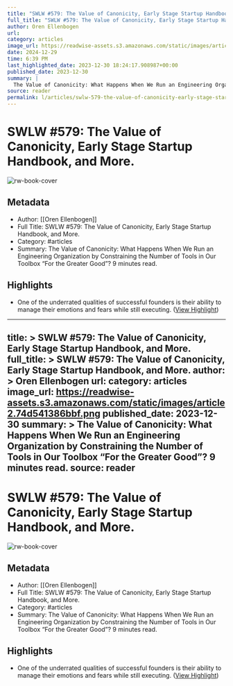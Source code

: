 ```yaml
---
title: "SWLW #579: The Value of Canonicity, Early Stage Startup Handbook, and More."
full_title: "SWLW #579: The Value of Canonicity, Early Stage Startup Handbook, and More."
author: Oren Ellenbogen
url: 
category: articles
image_url: https://readwise-assets.s3.amazonaws.com/static/images/article2.74d541386bbf.png
date: 2024-12-29
time: 6:39 PM
last_highlighted_date: 2023-12-30 18:24:17.908987+00:00
published_date: 2023-12-30
summary: |
  The Value of Canonicity: What Happens When We Run an Engineering Organization by Constraining the Number of Tools in Our Toolbox “For the Greater Good”? 9 minutes read.
source: reader
permalink: l/articles/swlw-579-the-value-of-canonicity-early-stage-startup-handbook-and-more
---
```

# SWLW #579: The Value of Canonicity, Early Stage Startup Handbook, and More.

![rw-book-cover](https://readwise-assets.s3.amazonaws.com/static/images/article2.74d541386bbf.png)

## Metadata
- Author: [[Oren Ellenbogen]]
- Full Title: SWLW #579: The Value of Canonicity, Early Stage Startup Handbook, and More.
- Category: #articles
- Summary: The Value of Canonicity: What Happens When We Run an Engineering Organization by Constraining the Number of Tools in Our Toolbox “For the Greater Good”? 9 minutes read.

## Highlights
- One of the underrated qualities of successful founders is their ability to manage their emotions and fears while still executing. ([View Highlight](https://read.readwise.io/read/01hjxzgfmka12fw8zaz57a1tmz))


---
title: >
  SWLW #579: The Value of Canonicity, Early Stage Startup Handbook, and More.
full_title: >
  SWLW #579: The Value of Canonicity, Early Stage Startup Handbook, and More.
author: >
  Oren Ellenbogen
url: 
category: articles
image_url: https://readwise-assets.s3.amazonaws.com/static/images/article2.74d541386bbf.png
published_date: 2023-12-30
summary: >
  The Value of Canonicity: What Happens When We Run an Engineering Organization by Constraining the Number of Tools in Our Toolbox “For the Greater Good”? 9 minutes read.
source: reader
---
# SWLW #579: The Value of Canonicity, Early Stage Startup Handbook, and More.

![rw-book-cover](https://readwise-assets.s3.amazonaws.com/static/images/article2.74d541386bbf.png)

## Metadata
- Author: [[Oren Ellenbogen]]
- Full Title: SWLW #579: The Value of Canonicity, Early Stage Startup Handbook, and More.
- Category: #articles
- Summary: The Value of Canonicity: What Happens When We Run an Engineering Organization by Constraining the Number of Tools in Our Toolbox “For the Greater Good”? 9 minutes read.

## Highlights
- One of the underrated qualities of successful founders is their ability to manage their emotions and fears while still executing. ([View Highlight](https://read.readwise.io/read/01hjxzgfmka12fw8zaz57a1tmz))


